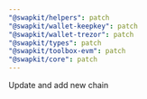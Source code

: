 ```yaml
---
"@swapkit/helpers": patch
"@swapkit/wallet-keepkey": patch
"@swapkit/wallet-trezor": patch
"@swapkit/types": patch
"@swapkit/toolbox-evm": patch
"@swapkit/core": patch
---
```


Update and add new chain
